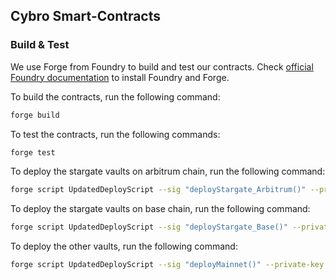 ## Cybro Smart-Contracts

### Build & Test
We use Forge from Foundry to build and test our contracts. Check [official Foundry documentation](https://book.getfoundry.sh/getting-started/installation) to install Foundry and Forge.

To build the contracts, run the following command:
```bash
forge build
```

To test the contracts, run the following commands:
```bash
forge test
```

To deploy the stargate vaults on arbitrum chain, run the following command:
```bash
forge script UpdatedDeployScript --sig "deployStargate_Arbitrum()" --private-key <your_private_key>
```

To deploy the stargate vaults on base chain, run the following command:
```bash
forge script UpdatedDeployScript --sig "deployStargate_Base()" --private-key <your_private_key>
```

To deploy the other vaults, run the following command:
```bash
forge script UpdatedDeployScript --sig "deployMainnet()" --private-key <your_private_key> --rpc-url <your_rpc_url>
```